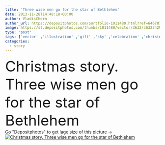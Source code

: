 ```yaml
---
title: 'Three wise men go for the star of Bethlehem'
date: 2013-11-28T14:48:18+00:00
author: VladisChern
author_url: https://depositphotos.com/portfolio-1011480.html?ref=64678756
image: https://st.depositphotos.com/thumbs/1011480/vector/3632/36322429/api_thumb_450.jpg?forcejpeg=true
type: "post"
tags: ['vector' ,'illustration' ,'gift' ,'sky' ,'celebration' ,'christmas' ,'festive' ,'holiday' ,'present' ,'xmas' ,'travel' ,'shine' ,'light' ,'man' ,'silhouette' ,'three' ,'Men' ,'landscape' ,'peace' ,'star' ,'village' ,'city' ,'night' ,'god' ,'religion' ,'town' ,'east' ,'holy' ,'faith' ,'christian' ,'baby' ,'spirituality' ,'desert' ,'birth' ,'king' ,'story' ,'give' ,'jesus' ,'bible' ,'the' ,'noel' ,'camel' ,'belief' ,'yule' ,'wise' ,'gospel' ,'Advent' ,'magi' ,'nativity' ,'bethlehem' ]
categories: 
  - story
---
```

<div aling="center">
            <font size="60"> Christmas story. Three wise men go for the star of Bethlehem</font>   
</div>
<div>
    <a href='https://st.depositphotos.com/thumbs/1011480/vector/3632/36322429/api_thumb_450.jpg?forcejpeg=true?ref=64678756' target=_blank > Go "Depositphotos" to get lage size of this picture ->
        <img href='https://st.depositphotos.com/thumbs/1011480/vector/3632/36322429/api_thumb_450.jpg?forcejpeg=true?ref=64678756' src='https://st.depositphotos.com/1011480/3632/v/950/depositphotos_36322429-stock-illustration-three-wise-men-go-for.jpg?forcejpeg=true' alt='Christmas story. Three wise men go for the star of Bethlehem' >
    </a>
</div>

